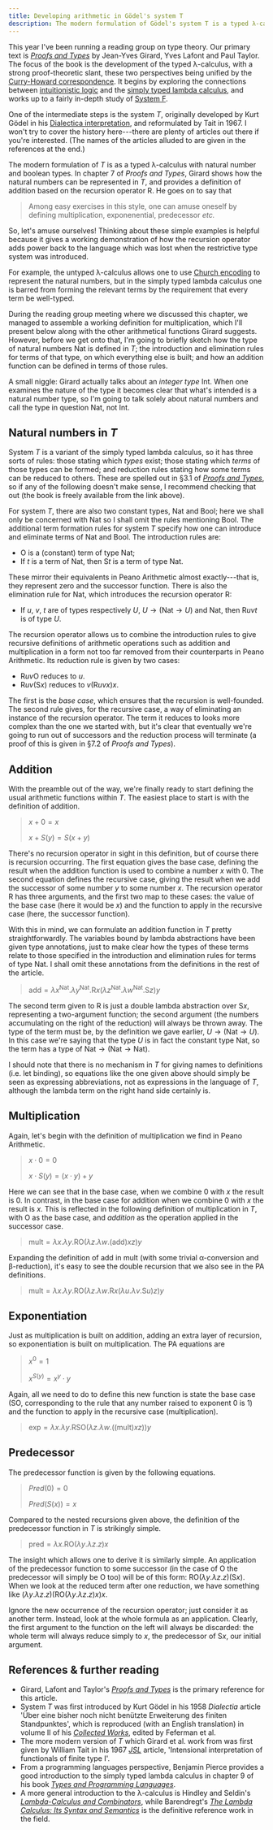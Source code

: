 ```yaml
---
title: Developing arithmetic in Gödel's system T
description: The modern formulation of Gödel's system T is a typed λ-calculus which can represent the natural numbers. This article illustrates the development of arithmetic functions within T.
---
```


This year I've been running a reading group on type theory. Our primary
text is [_Proofs and Types_] by Jean-Yves Girard, Yves Lafont and Paul
Taylor. The focus of the book is the development of the typed λ-calculus, with
a strong proof-theoretic slant, these two perspectives being unified by the
[Curry-Howard correspondence]. It begins by exploring the connections between
[intuitionistic logic] and the [simply typed lambda calculus], and works up to
a fairly in-depth study of [System F].

One of the intermediate steps is the system _T_, originally developed by Kurt
Gödel in his [Dialectica interpretation], and reformulated by Tait in 1967. I
won't try to cover the history here---there are plenty of articles out there if
you're interested. (The names of the articles alluded to are given in the
references at the end.)

The modern formulation of _T_ is as a typed λ-calculus with natural number and
boolean types. In chapter 7 of _Proofs and Types_, Girard shows how the natural
numbers can be represented in _T_, and provides a definition of addition based
on the recursion operator $\mathsf{R}$. He goes on to say that

> Among easy exercises in this style, one can amuse oneself by defining
> multiplication, exponenential, predecessor _etc._

So, let's amuse ourselves! Thinking about these simple examples is helpful
because it gives a working demonstration of how the recursion operator adds
power back to the language which was lost when the restrictive type system was
introduced.

For example, the untyped λ-calculus allows one to use [Church encoding] to
represent the natural numbers, but in the simply typed lambda calculus one is
barred from forming the relevant terms by the requirement that every term be
well-typed.

During the reading group meeting where we discussed this chapter, we managed to
assemble a working definition for multiplication, which I'll present below
along with the other arithmetical functions Girard suggests. However, before we
get onto that, I'm going to briefly sketch how the type of natural numbers
$\mathsf{Nat}$ is defined in _T_; the introduction and elimination rules for
terms of that type, on which everything else is built; and how an addition
function can be defined in terms of those rules.

A small niggle: Girard actually talks about an _integer type_ $\mathsf{Int}$.
When one examines the nature of the type it becomes clear that what's intended
is a natural number type, so I'm going to talk solely about natural numbers and
call the type in question $\mathsf{Nat}$, not $\mathsf{Int}$.

[_Proofs and Types_]: http://www.PaulTaylor.EU/stable/Proofs+Types.html
[Curry-Howard correspondence]: http://en.wikipedia.org/wiki/Curry–Howard_correspondence
[intuitionistic logic]: http://en.wikipedia.org/wiki/Intuitionistic_logic
[simply typed lambda calculus]: http://en.wikipedia.org/wiki/Simply_typed_lambda_calculus
[System F]: http://en.wikipedia.org/wiki/System_F
[Dialectica interpretation]: http://en.wikipedia.org/wiki/Dialectica_interpretation
[Church encoding]: http://en.wikipedia.org/wiki/Church_encoding


Natural numbers in _T_
----------------------

System _T_ is a variant of the simply typed lambda calculus, so it has three
sorts of rules: those stating which _types_ exist; those stating which _terms_
of those types can be formed; and reduction rules stating how some terms can be
reduced to others. These are spelled out in §3.1 of [_Proofs and Types_], so if
any of the following doesn't make sense, I recommend checking that out (the
book is freely available from the link above).

For system _T_, there are also two constant types, $\mathsf{Nat}$ and
$\mathsf{Bool}$; here we shall only be concerned with $\mathsf{Nat}$ so I shall
omit the rules mentioning $\mathsf{Bool}$. The additional term formation rules
for system _T_ specify how one can introduce and eliminate terms of
$\mathsf{Nat}$ and $\mathsf{Bool}$. The introduction rules are:

* $\mathsf{O}$ is a (constant) term of type $\mathsf{Nat}$;
* If $t$ is a term of $\mathsf{Nat}$, then $\mathsf{S}t$ is a term of type
  $\mathsf{Nat}$.

These mirror their equivalents in Peano Arithmetic almost exactly---that is,
they represent zero and the successor function. There is also the elimination
rule for $\mathsf{Nat}$, which introduces the recursion operator $\mathsf{R}$:

* If $u$, $v$, $t$ are of types respectively $U$, $U \rightarrow (\mathsf{Nat}
  \rightarrow U)$ and $\mathsf{Nat}$, then $\mathsf{R}uvt$ is of type $U$.

The recursion operator allows us to combine the introduction rules to give
recursive definitions of arithmetic operations such as addition and
multiplication in a form not too far removed from their counterparts in Peano
Arithmetic. Its reduction rule is given by two cases:

* $\mathsf{R}uv\mathsf{O}$ reduces to $u$.
* $\mathsf{R}uv(\mathsf{S}x)$ reduces to $v(\mathsf{R}uvx)x$.

The first is the _base case_, which ensures that the recursion is well-founded.
The second rule gives, for the recursive case, a way of eliminating an instance
of the recursion operator. The term it reduces to looks more complex than the
one we started with, but it's clear that eventually we're going to run out of
successors and the reduction process will terminate (a proof of this is given
in §7.2 of _Proofs and Types_).


Addition
--------

With the preamble out of the way, we're finally ready to start defining the
usual arithmetic functions within _T_. The easiest place to start is with the
definition of addition.

> $x + 0 = x$
>
> $x + S(y) = S(x + y)$

There's no recursion operator in sight in this definition, but of course there
is recursion occurring. The first equation gives the base case, defining the
result when the addition function is used to combine a number $x$ with $0$. The
second equation defines the recursive case, giving the result when we add the
successor of some number $y$ to some number $x$. The recursion operator
$\mathsf{R}$ has three arguments, and the first two map to these cases: the
value of the base case (here it would be $x$) and the function to apply in the
recursive case (here, the successor function).

With this in mind, we can formulate an addition function in _T_ pretty
straightforwardly. The variables bound by lambda abstractions have been given
type annotations, just to make clear how the types of these terms relate to
those specified in the introduction and elimination rules for terms of type
$\mathsf{Nat}$. I shall omit these annotations from the definitions in the rest
of the article.

> $\mathsf{add} = \lambda{}x^{\mathsf{Nat}}. \lambda{}y^{\mathsf{Nat}}.
> \mathsf{R} x (\lambda{}z^{\mathsf{Nat}}. \lambda{}w^{\mathsf{Nat}}.
> \mathsf{S}z) y$

The second term given to $\mathsf{R}$ is just a double lambda abstraction over
$\mathsf{S}x$, representing a two-argument function; the second argument (the
numbers accumulating on the right of the reduction) will always be thrown away.
The type of the term must be, by the definition we gave earlier, $U \rightarrow
(\mathsf{Nat} \rightarrow U)$. In this case we're saying that the type $U$ is
in fact the constant type $\mathsf{Nat}$, so the term has a type of
$\mathsf{Nat} \rightarrow (\mathsf{Nat} \rightarrow \mathsf{Nat})$.

I should note that there is no mechanism in _T_ for giving names to definitions
(i.e. let binding), so equations like the one given above should simply be seen
as expressing abbreviations, not as expressions in the language of _T_,
although the lambda term on the right hand side certainly is.


Multiplication
--------------

Again, let's begin with the definition of multiplication we find in Peano
Arithmetic.

> $x \cdot 0 = 0$
>
> $x \cdot S(y) = (x \cdot y) + y$

Here we can see that in the base case, when we combine $0$ with $x$ the result
is $0$. In contrast, in the base case for addition when we combine $0$ with $x$
the result is $x$. This is reflected in the following definition of
multiplication in _T_, with $\mathsf{O}$ as the base case, and _addition_ as
the operation applied in the successor case.

> $\mathsf{mult} = \lambda{}x. \lambda{}y. \mathsf{RO} (\lambda{}z. \lambda{}w.
> (\mathsf{add}) x z) y$

Expanding the definition of $\mathsf{add}$ in $\mathsf{mult}$ (with some
trivial α-conversion and β-reduction), it's easy to see the double recursion
that we also see in the $\mathsf{PA}$ definitions.

> $\mathsf{mult} = \lambda{}x.\lambda{}y. \mathsf{RO}(\lambda{}z.\lambda{}w.
> \mathsf{R}x (\lambda{}u.\lambda{}v. \mathsf{S}u)z)y$


Exponentiation
--------------

Just as multiplication is built on addition, adding an extra layer of
recursion, so exponentiation is built on multiplication. The $\mathsf{PA}$
equations are

> $x^0 = 1$
>
> $x^{S(y)} = x^y \cdot y$

Again, all we need to do to define this new function is state the base case
($\mathsf{SO}$, corresponding to the rule that any number raised to exponent 0
is 1) and the function to apply in the recursive case (multiplication).

> $\mathsf{exp} = \lambda{}x. \lambda{}y. \mathsf{R} \mathsf{SO} (\lambda{}z.
> \lambda{}w. ((\mathsf{mult}) x z)) y$


Predecessor
-----------

The predecessor function is given by the following equations.

> $Pred(0) = 0$
>
> $Pred( S(x) ) = x$

Compared to the nested recursions given above, the definition of the
predecessor function in _T_ is strikingly simple.

> $\mathsf{pred} = \lambda{}x. \mathsf{RO} (\lambda{}y. \lambda{}z. z) x$

The insight which allows one to derive it is similarly simple. An application
of the predecessor function to some successor (in the case of $\mathsf{O}$ the
predecessor will simply be $\mathsf{O}$ too) will be of this form: $\mathsf{RO}
(\lambda{}y. \lambda{}z. z) (\mathsf{S}x)$. When we look at the reduced term
after one reduction, we have something like $(\lambda{}y. \lambda{}z. z)
(\mathsf{RO} (\lambda{}y. \lambda{}z. z) x) x$.

Ignore the new occurrence of the recursion operator; just consider it as
another term. Instead, look at the whole formula as an application. Clearly,
the first argument to the function on the left will always be discarded: the
whole term will always reduce simply to $x$, the predecessor of $\mathsf{S}x$,
our initial argument.


References & further reading
----------------------------

* Girard, Lafont and Taylor's [_Proofs and Types_] is the primary reference for
  this article.
* System _T_ was first introduced by Kurt Gödel in his 1958 _Dialectia_ article
  'Über eine bisher noch nicht benützte Erweiterung des finiten Standpunktes',
  which is reproduced (with an English translation) in volume II of his
  [_Collected Works_], edited by Feferman et al.
* The more modern version of _T_ which Girard et al. work from was first given
  by William Tait in his 1967 [_JSL_] article, 'Intensional interpretation of
  functionals of finite type I'.
* From a programming languages perspective, Benjamin Pierce provides a good
  introduction to the simply typed lambda calculus in chapter 9 of his book
  [_Types and Programming Languages_].
* A more general introduction to the λ-calculus is Hindley and Seldin's
  [_Lambda-Calculus and Combinators_], while Barendregt's [_The Lambda
  Calculus: Its Syntax and Semantics_] is the definitive reference work in the
  field.

[_Collected Works_]: http://ukcatalogue.oup.com/product/9780195147216.do
[_JSL_]: http://www.aslonline.org/journals-journal.html
[_Types and Programming Languages_]: http://www.cis.upenn.edu/~bcpierce/tapl/
[_Lambda-Calculus and Combinators_]: http://www.cambridge.org/gb/knowledge/isbn/item1175709/
[_The Lambda Calculus: Its Syntax and Semantics_]: http://mathgate.info/cebrown/notes/barendregt.php
